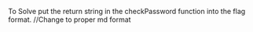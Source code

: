 To Solve put the return string in the checkPassword function into the flag format.
//Change to proper md format
